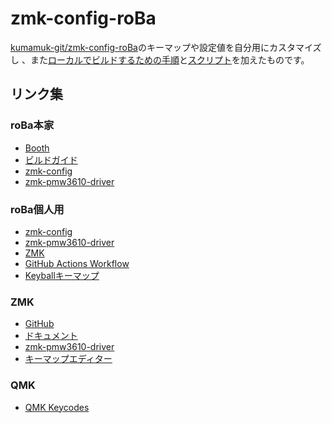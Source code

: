 # zmk-config-roBa
[kumamuk-git/zmk-config-roBa](https://github.com/kumamuk-git/zmk-config-roBa)のキーマップや設定値を自分用にカスタマイズし
、また[ローカルでビルドするための手順](https://github.com/kot149/zmk-config-roBa/blob/main/build_locally.md)と[スクリプト](https://github.com/kot149/zmk-config-roBa/blob/main/build.sh)を加えたものです。

## リンク集

### roBa本家
- [Booth](https://kumamuk.booth.pm)
- [ビルドガイド](https://github.com/kumamuk-git/roBa/blob/main/doc/v2/buildguide_v2.md)
- [zmk-config](https://github.com/kumamuk-git/zmk-config-roBa)
- [zmk-pmw3610-driver](https://github.com/kumamuk-git/zmk-pmw3610-driver)

### roBa個人用
- [zmk-config](https://github.com/kot149/zmk-config-roBa)
- [zmk-pmw3610-driver](https://github.com/kot149/zmk-pmw3610-driver)
- [ZMK](https://github.com/kot149/zmk)
- [GitHub Actions Workflow](https://github.com/kot149/zmk-config-roBa/actions/workflows/build.yml)
- [Keyballキーマップ](https://github.com/kot149/keyball/blob/master/qmk_firmware/keyboards/keyball/keyball39/keymaps/viax/keymap.c)

### ZMK
- [GitHub](https://github.com/zmkfirmware/zmk)
- [ドキュメント](https://zmk.dev/docs)
- [zmk-pmw3610-driver](https://github.com/kumamuk-git/zmk-pmw3610-driver)
- [キーマップエディター](https://nickcoutsos.github.io/keymap-editor/)

### QMK
- [QMK Keycodes](https://github.com/qmk/qmk_firmware/blob/master/quantum/keycodes.h)
